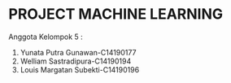 # PROJECT MACHINE LEARNING

Anggota Kelompok 5 :

 1. Yunata Putra Gunawan-C14190177
 2. Welliam Sastradipura-C14190194
 3. Louis Margatan Subekti-C14190196
